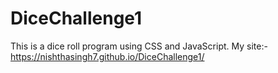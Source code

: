 # DiceChallenge1
This is a dice roll program using CSS and JavaScript.
My site:- https://nishthasingh7.github.io/DiceChallenge1/
